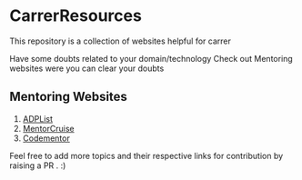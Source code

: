 # CarrerResources
This repository is a collection of websites helpful for carrer



Have some doubts related to your domain/technology
Check out Mentoring websites were you can clear your doubts 

## Mentoring Websites 
1. [ADPList](https://adplist.org/)
2. [MentorCruise](https://mentorcruise.com/)
3. [Codementor](https://www.codementor.io/)

Feel free to add more topics and their respective links for contribution by raising a PR .  :) 
